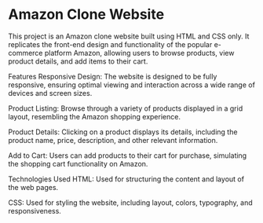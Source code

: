 # Amazon Clone Website
This project is an Amazon clone website built using HTML and CSS only. It replicates the front-end design and functionality of the popular e-commerce platform Amazon, allowing users to browse products, view product details, and add items to their cart.

Features
Responsive Design: The website is designed to be fully responsive, ensuring optimal viewing and interaction across a wide range of devices and screen sizes.

Product Listing: Browse through a variety of products displayed in a grid layout, resembling the Amazon shopping experience.

Product Details: Clicking on a product displays its details, including the product name, price, description, and other relevant information.

Add to Cart: Users can add products to their cart for purchase, simulating the shopping cart functionality on Amazon.

Technologies Used
HTML: Used for structuring the content and layout of the web pages.

CSS: Used for styling the website, including layout, colors, typography, and responsiveness.
